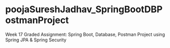 # poojaSureshJadhav_SpringBootDBPostmanProject
Week 17 Graded Assignment: Spring Boot, Database, Postman Project using Spring JPA & Spring Security
